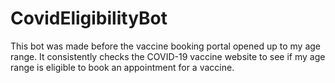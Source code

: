 # CovidEligibilityBot
 
This bot was made before the vaccine booking portal opened up to my age range. It consistently checks the COVID-19 vaccine website to see if my age range is eligible to book an appointment for a vaccine.
